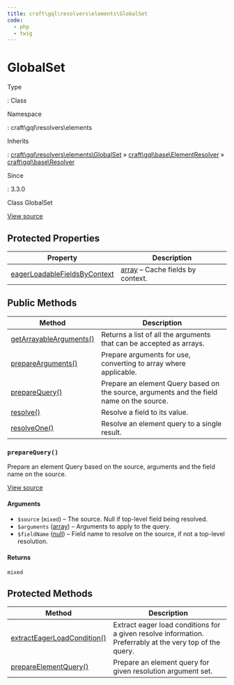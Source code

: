```yaml
---
title: craft\gql\resolvers\elements\GlobalSet
code:
  - php
  - twig
---
```


# GlobalSet

Type

:   Class

Namespace

:   craft\gql\resolvers\elements

Inherits

:   [craft\gql\resolvers\elements\GlobalSet](craft-gql-resolvers-elements-globalset.md) &raquo;
[craft\gql\base\ElementResolver](craft-gql-base-elementresolver.md) &raquo;
[craft\gql\base\Resolver](craft-gql-base-resolver.md)

Since

:   3.3.0



Class GlobalSet





[View source](https://github.com/craftcms/cms/blob/master/src/gql/resolvers/elements/GlobalSet.php)




## Protected Properties

| Property                                                                                                                     | Description
| ---------------------------------------------------------------------------------------------------------------------------- | -----------------------------------------------------------------------
| [eagerLoadableFieldsByContext](craft-gql-base-resolver.md#eagerloadablefieldsbycontext "Defined by craft\gql\base\Resolver") | [array](http://php.net/language.types.array) – Cache fields by context.



## Public Methods

| Method                                                                                                                  | Description
| ----------------------------------------------------------------------------------------------------------------------- | -----------------------------------------------------------------------------------------
| [getArrayableArguments()](craft-gql-base-resolver.md#method-getarrayablearguments "Defined by craft\gql\base\Resolver") | Returns a list of all the arguments that can be accepted as arrays.
| [prepareArguments()](craft-gql-base-resolver.md#method-preparearguments "Defined by craft\gql\base\Resolver")           | Prepare arguments for use, converting to array where applicable.
| [prepareQuery()](craft-gql-resolvers-elements-globalset.md#method-preparequery)                                         | Prepare an element Query based on the source, arguments and the field name on the source.
| [resolve()](craft-gql-base-resolver.md#method-resolve "Defined by craft\gql\base\Resolver")                             | Resolve a field to its value.
| [resolveOne()](craft-gql-base-elementresolver.md#method-resolveone "Defined by craft\gql\base\ElementResolver")         | Resolve an element query to a single result.

### `prepareQuery()`





Prepare an element Query based on the source, arguments and the field name on the source.








[View source](https://github.com/craftcms/cms/blob/master/src/gql/resolvers/elements/GlobalSet.php#L25-L42)


#### Arguments

- `$source` (`mixed`) – The source. Null if top-level field being resolved.
- `$arguments` ([array](http://php.net/language.types.array)) – Arguments to apply to the query.
- `$fieldName` ([null](http://php.net/language.types.null)) – Field name to resolve on the source, if not a top-level resolution.

#### Returns

`mixed`





## Protected Methods

| Method                                                                                                                            | Description
| --------------------------------------------------------------------------------------------------------------------------------- | --------------------------------------------------------------------------------------------------------
| [extractEagerLoadCondition()](craft-gql-base-resolver.md#method-extracteagerloadcondition "Defined by craft\gql\base\Resolver")   | Extract eager load conditions for a given resolve information. Preferrably at the very top of the query.
| [prepareElementQuery()](craft-gql-base-elementresolver.md#method-prepareelementquery "Defined by craft\gql\base\ElementResolver") | Prepare an element query for given resolution argument set.






